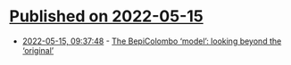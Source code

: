 # [Published on 2022-05-15](index.md)

* [2022-05-15, 09:37:48](https://news.ycombinator.com/item?id=31386419) - [The BepiColombo ‘model’: looking beyond the ‘original’](http://journal.sciencemuseum.ac.uk/browse/issue-17/bepicolumbo/)

